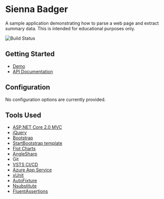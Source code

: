 # Sienna Badger

A sample application demonstrating how to parse a web page and extract summary data. This is intended for educational purposes only.

![Build Status](https://wahoo.visualstudio.com/_apis/public/build/definitions/32ba30e9-0daf-4a02-b3c9-cf632a9038d7/1/badge)

## Getting Started
- [Demo](https://wahoo-siennabadger-dev.azurewebsites.net/)
- [API Documentation](https://wahoo-siennabadger-dev.azurewebsites.net/swagger/)

## Configuration
No configuration options are currently provided.

## Tools Used
- [ASP.NET Core 2.0 MVC](https://docs.microsoft.com/en-us/aspnet/core/mvc/overview)
- [jQuery](https://jquery.com/)
- [Bootstrap](http://getbootstrap.com/)
- [StartBootstrap template](https://startbootstrap.com/template-overviews/sb-admin/)
- [Flot Charts](https://www.flotcharts.org/)
- [AngleSharp](https://anglesharp.github.io/)
- Git
- [VSTS CI/CD](https://www.visualstudio.com/team-services/)
- [Azure App Service](https://azure.microsoft.com/en-us/services/app-service/)
- [xUnit](https://xunit.github.io/)
- [AutoFixture](https://github.com/AutoFixture/AutoFixture/wiki)
- [Nsubstitute](http://nsubstitute.github.io/)
- [FluentAssertions](http://fluentassertions.com/)


